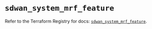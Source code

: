 # `sdwan_system_mrf_feature`

Refer to the Terraform Registry for docs: [`sdwan_system_mrf_feature`](https://registry.terraform.io/providers/ciscodevnet/sdwan/0.8.0/docs/resources/system_mrf_feature).
